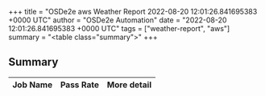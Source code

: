 +++
title = "OSDe2e aws Weather Report 2022-08-20 12:01:26.841695383 +0000 UTC"
author = "OSDe2e Automation"
date = "2022-08-20 12:01:26.841695383 +0000 UTC"
tags = ["weather-report", "aws"]
summary = "<table class=\"summary\"></table>"
+++
## Summary

| Job Name | Pass Rate | More detail |
|----------|-----------|-------------|




